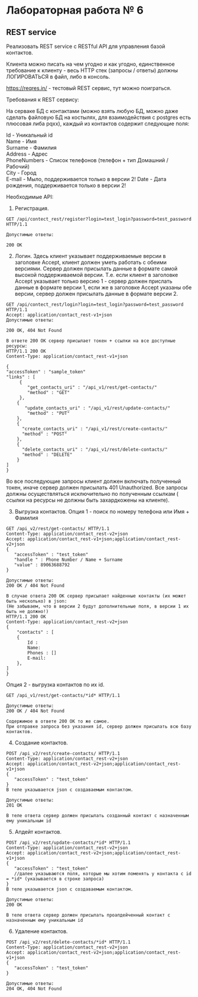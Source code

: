 # Лабораторная работа № 6

## REST service

Реализовать REST service с RESTful API для управления базой контактов.

Клиента можно писать на чем угодно и как угодно, единственное требование к клиенту - весь HTTP стек (запросы / ответы) должны ЛОГИРОВАТЬСЯ в файл, либо в консоль.

https://reqres.in/ - тестовый REST сервис, тут можно поиграться.

Требования к REST сервису:

На серваке БД с контактами (можно взять любую БД, можно даже сделать файловую БД на костылях, для взаимодействия с postgres есть плюсовая либа pqxx), каждый из контактов содержит следующие поля:

Id - Уникальный id  
Name - Имя  
Surname - Фамилия  
Address - Адрес  
PhoneNumbers - Список телефонов (телефон + тип Домашний / Рабочий)  
City - Город  
E-mail - Мыло, поддерживается только в версии 2!
Date - Дата рождения, поддерживается только в версии 2!

Необходимые API:
1. Регистрация.
```
GET /api/contect_rest/register?login=test_login?password=test_password HTTP/1.1

Допустимые ответы:

200 OK 
```
2. Логин.
Здесь клиент указывает поддерживаемые версии в заголовке Accept, клиент должен уметь работать с обеими версиями.
Сервер должен присылать данные в формате самой высокой поддерживаемой версии.
Т.е. если клиент в заголовке Accept указывает только версию 1 - сервер должен прислать данные в формате версии 1,
если же в заголовке Accept указаны обе версии, сервер должен присылать данные в формате версии 2.
```
GET /api/contect_rest/login?login=test_login?password=test_password HTTP/1.1
Accept: application/contact_rest-v1+json
Допустимые ответы:

200 OK, 404 Not Found

В ответе 200 OK сервер присылает токен + ссылки на все доступные ресурсы:
HTTP/1.1 200 OK
Content-Type: application/contact_rest-v1+json 

{
"accessToken" : "sample_token"
"links" : [
     {
        "get_contacts_uri" : "/api_v1/rest/get-contacts/"
        "method" : "GET"
     },
    {
       "update_contacts_uri" : "/api_v1/rest/update-contacts/"
        "method" : "PUT"
    },
    {
      "create_contacts_uri" : "/api_v1/rest/create-contacts/"
      "method" : "POST"
    },
    {
      "delete_contacts_uri" : "/api_v1/rest/delete-contacts/"
      "method" : "DELETE"
    }
]
}
```
Во все последующие запросы клиент должен включать полученный токен, иначе сервер должен присылать 401 Unauthorized.
Все запросы должны осуществляться исключительно по полученным ссылкам ( ссылки на ресурсы не должны быть захардкожены на клиенте).

3. Выгрузка контактов.
Опция 1 - поиск по номеру телефона или Имя + Фамилия
```
GET /api_v2/rest/get-contacts/ HTTP/1.1
Content-Type: application/contact_rest-v2+json 
Accept: application/contact_rest-v1+json;application/contact_rest-v2+json  
{
   "accessToken" : "test_token"
   "handle " : Phone Number / Name + Surname 
   "value" : 89063688792 
}

Допустимые ответы:
200 OK / 404 Not Found

В случае ответа 200 OK сервер присылает найденные контакты (их может быть несколько) в json:
(Не забываем, что в версии 2 будут дополнительные поля, в версии 1 их быть не должно!)
HTTP/1.1 200 OK
Content-Type: application/contact_rest-v2+json 
{
    "сontacts" : [
    {
        Id :   
        Name:
        Phones : []
        E-mail:
    },
]
}
```
Опция 2 - выгрузка контактов по их id.
```
GET /api_v1/rest/get-contacts/*id* HTTP/1.1

Допустимые ответы:
200 OK / 404 Not Found

Содержимое в ответе 200 ОК то же самое.
При отправке запроса без указания id, сервер должен присылать всю базу контактов.
```

4. Создание контактов.
```
POST /api_v2/rest/create-contacts/ HTTP/1.1
Content-Type: application/contact_rest-v2+json 
Accept: application/contact_rest-v2+json;application/contact_rest-v1+json 
{
   "accessToken" : "test_token"
}
В теле указывается json c создаваемым контактом.

Допустимые ответы:
201 OK

В теле ответа сервер должен присылать созданный контакт с назначенным ему уникальным id

```

5. Апдейт контактов.

```
POST /api_v2/rest/update-contacts/*id* HTTP/1.1
Content-Type: application/contact_rest-v2+json 
Accept: application/contact_rest-v2+json;application/contact_rest-v1+json 
{
   "accessToken" : "test_token"
   //далее указываются поля, которые мы хотим поменять у контакта с id = *id* (указывается в строке запроса)
}
В теле указывается json c создаваемым контактом.

Допустимые ответы:
200 OK

В теле ответа сервер должен присылать проапдейченный контакт с назначенным ему уникальным id

```

6. Удаление контактов.

```
POST /api_v2/rest/delete-contacts/*id* HTTP/1.1
Content-Type: application/contact_rest-v2+json 
Accept: application/contact_rest-v2+json;application/contact_rest-v1+json 
{
   "accessToken" : "test_token"
}

Допустимые ответы:
204 OK, 404 Not Found
```
